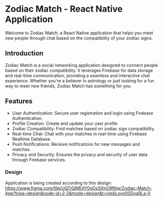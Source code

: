 # Zodiac Match - React Native Application

Welcome to Zodiac Match, a React Native application that helps you meet new people through chat based on the compatibility of your zodiac signs. 

## Introduction

Zodiac Match is a social networking application designed to connect people based on their zodiac compatibility. It leverages Firebase for data storage and real-time communication, 
providing a seamless and interactive chat experience. Whether you're a believer in astrology or just looking for a fun way to meet new friends, Zodiac Match has something for you.

## Features 

- User Authentication: Secure user registration and login using Firebase Authentication.
- Profile Creation: Create and update your user profile
- Zodiac Compatibility: Find matches based on zodiac sign compatibility.
- Real-time Chat: Chat with your matches in real-time using Firebase Realtime Database.
- Push Notifications: Receive notifications for new messages and matches.
- Privacy and Security: Ensures the privacy and security of user data through Firebase services.

### Design

Application is being created according to this design: https://www.figma.com/file/UQTiQtMUIY0qOzSXnO9Ntw/Zodiac-Match-App?type=design&node-id=2-2&mode=design&t=UqALovp1ISDxa9La-0

